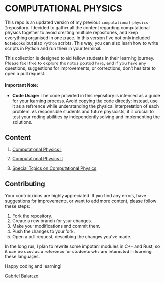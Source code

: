 # COMPUTATIONAL PHYSICS
This repo is an updated version of my previous `computational-physics-I`repository. I decided to gather all the content regarding computational physics together to avoid creating multiple repositories, and keep everything organised in one place. In this version I've not only included `Notebooks` but also `Python` scripts. This way, you can also learn how to write scripts in Python and run them in your terminal.

This collection is designed to aid fellow students in their learning journey. Please feel free to explore the notes posted here, and if you have any questions, suggestions for improvements, or corrections, don't hesitate to open a pull request.

#### Important Note:
- **Code Usage:** The code provided in this repository is intended as a guide for your learning process. Avoid copying the code directly; instead, use it as a reference while understanding the physical interpretation of each problem. As responsible students and future physicists, it is crucial to test your coding abilities by independently solving and implementing the solutions.

## Content 
1. [Computational Physics I](./computational-physics-1)

2. [Computational Physics II](./computational-physics-2)

3. [Special Topics on Computational Physics](./special-topics-comp-phys)

## Contributing 
Your contributions are highly appreciated. If you find any errors, have suggestions for improvements, or want to add more content, please follow these steps:

1. Fork the repository.
2. Create a new branch for your changes.
3. Make your modifications and commit them.
4. Push the changes to your fork.
5. Open a pull request, describing the changes you've made.

In the long run, I plan to rewrite some impotant modules in C++ and Rust, so it can be used as a reference for students who are interested in learning these languages.
    
Happy coding and learning!

[Gabriel Balarezo](mailto:quantumgabo.phys@gmail.com)


